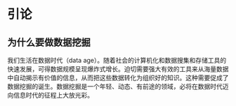 # 引论

## 为什么要做数据挖掘
我们生活在数据时代（data age）。随着社会的计算机化和数据搜集和存储工具的快速发展，可得数据规模呈现爆炸式增长。迫切需要强大有效的工具来从海量数据中自动揭示有价值的信息，从而把这些数据转化为组织好的知识。这种需要促成了数据挖掘的诞生。数据挖掘是一个年轻、动态、有前途的领域，必将在数据时代迈向信息时代的征程上大放光彩。